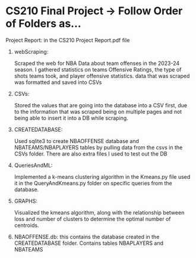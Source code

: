 # CS210 Final Project -> Follow Order of Folders as...

Project Report: in the CS210 Project Report.pdf file

1. webScraping:

   Scraped the web for NBA Data about team offenses in the 2023-24 season. I gathered statistics on teams Offensive Ratings, the type of shots teams took, and player offensive statistics. data that was scraped was formatted and saved into CSVs

2. CSVs:

   Stored the values that are going into the database into a CSV first, due to the information that was scraped being on multiple pages and not being able to insert it into a DB while scraping.

3. CREATEDATABASE:

   Used sqlite3 to create NBAOFFENSE database and NBATEAMS/NBAPLAYERS tables by pulling data from the csvs in the CSVs folder. There are also extra files I used to test out the DB

4. QueriesAndML:

   Implemented a k-means clustering algorithm in the Kmeans.py file used it in the QueryAndKmeans.py folder on specific queries from the database.

5. GRAPHS:

   Visualized the kmeans algorithm, along with the relationship between loss and number of clusters to determine the optimal number of centroids.

6. NBAOFFENSE.db: this contains the database created in the CREATEDATABASE folder. Contains tables NBAPLAYERS and NBATEAMS
